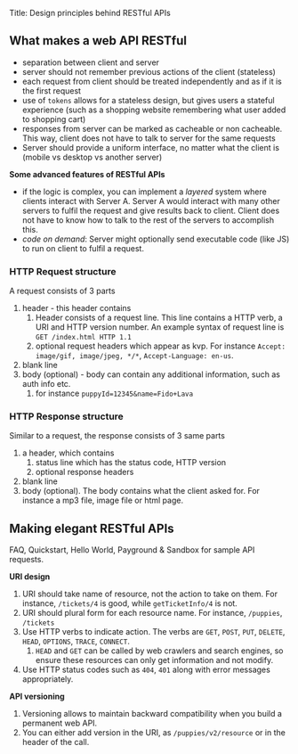 Title: Design principles behind RESTful APIs

## What makes a web API RESTful
 - separation between client and server
 - server should not remember previous actions of the client (stateless)
 - each request from client should be treated independently and as if it is the first request
 - use of `tokens` allows for a stateless design, but gives users a stateful experience (such as a shopping website remembering what user added to shopping cart)
 - responses from server can be marked as cacheable or non cacheable. This way, client does not have to talk to server for the same requests
 - Server should provide a uniform interface, no matter what the client is (mobile vs desktop vs another server)

**Some advanced features of RESTful APIs**
 - if the logic is complex, you can implement a *layered* system where clients interact with Server A. Server A would interact with many other servers to fulfil the request and give results back to client. Client does not have to know how to talk to the rest of the servers to accomplish this.
 - *code on demand*: Server might optionally send executable code (like JS) to run on client to fulfil a request.

### HTTP Request structure
A request consists of 3 parts

  1. header - this header contains
     1. Header consists of a request line. This line contains a HTTP verb, a URI and HTTP version number. An example syntax of request line is `GET /index.html HTTP 1.1`
     2. optional request headers which appear as kvp. For instance `Accept: image/gif, image/jpeg, */*`, `Accept-Language: en-us`.
  2. blank line
  3. body (optional) - body can contain any additional information, such as auth info etc.
     1. for instance `puppyId=12345&name=Fido+Lava`

### HTTP Response structure
Similar to a request, the response consists of 3 same parts

  1. a header, which contains
     1. status line which has the status code, HTTP version
     2. optional response headers
  2. blank line
  3. body (optional). The body contains what the client asked for. For instance a mp3 file, image file or html page.

## Making elegant RESTful APIs
FAQ, Quickstart, Hello World, Payground & Sandbox for sample API requests.

**URI design**

 1. URI should take name of resource, not the action to take on them. For instance, `/tickets/4` is good, while `getTicketInfo/4` is not.
 2. URI should plural form for each resource name. For instance, `/puppies`, `/tickets`
 3. Use HTTP verbs to indicate action. The verbs are `GET`, `POST`, `PUT`, `DELETE`, `HEAD`, `OPTIONS`, `TRACE`, `CONNECT`.
    1. `HEAD` and `GET` can be called by web crawlers and search engines, so ensure these resources can only get information and not modify.
 4. Use HTTP status codes such as `404`, `401` along with error messages appropriately.

**API versioning**

 1. Versioning allows to maintain backward compatibility when you build a permanent web API.
 2. You can either add version in the URI, as `/puppies/v2/resource` or in the header of the call.